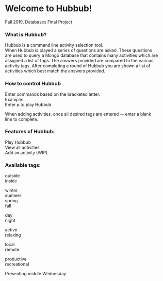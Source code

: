 # Welcome to Hubbub!
Fall 2019, Databases Final Project

### What is Hubbub?<br />
Hubbub is a command line activity selection tool. <br />
When Hubbub is played a series of questions are asked. These questions are used to query a Mongo database that contains many activities which are assigned a list of tags. The answers provided are compared to the various activity tags. After completing a round of Hubbub you are shown a list of activities which best match the answers provided.

### How to control Hubbub<br />
Enter commands based on the bracketed letter.<br />
Example:<br />
Enter p to play Hubbub<br />

When adding activities, once all desired tags are entered -- enter a blank line to complete.

### Features of Hubbub:<br />
Play Hubbub<br />
View all activities<br />
Add an activity (WIP)<br />

### Available tags:<br />
outside<br />
inside<br />

winter<br />
summer<br />
spring<br />
fall<br />

day<br />
night<br />

active<br />
relaxing<br />

local<br />
remote<br />

productive<br />
recreational<br />

Presenting middle Wednesday
